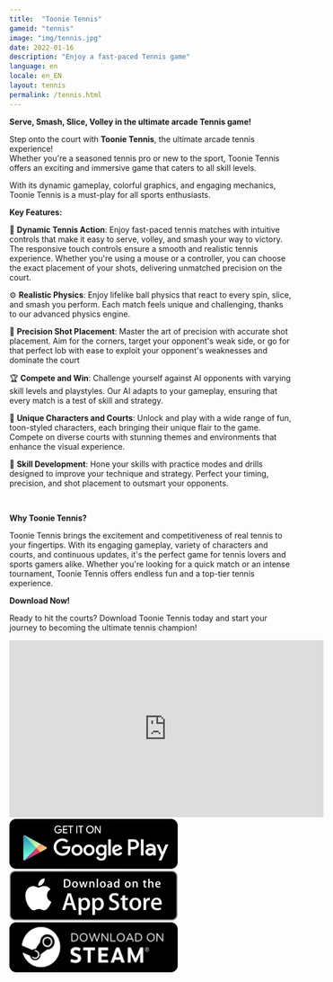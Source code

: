 ```yaml
---
title:  "Toonie Tennis"
gameid: "tennis"
image: "img/tennis.jpg"
date: 2022-01-16
description: "Enjoy a fast-paced Tennis game"
language: en
locale: en_EN
layout: tennis
permalink: /tennis.html
---
```


**Serve, Smash, Slice, Volley in the ultimate arcade Tennis game!**

Step onto the court with **Toonie Tennis**, the ultimate arcade tennis experience!  
Whether you're a seasoned tennis pro or new to the sport, Toonie Tennis offers an exciting and immersive game that caters to all skill levels.

With its dynamic gameplay, colorful graphics, and engaging mechanics, Toonie Tennis is a must-play for all sports enthusiasts.

**Key Features:**

🎾 **Dynamic Tennis Action**: Enjoy fast-paced tennis matches with intuitive controls that make it easy to serve, volley, and smash your way to victory. The responsive touch controls ensure a smooth and realistic tennis experience. Whether you're using a mouse or a controller, you can choose the exact placement of your shots, delivering unmatched precision on the court.

⚙️ **Realistic Physics**: Enjoy lifelike ball physics that react to every spin, slice, and smash you perform. Each match feels unique and challenging, thanks to our advanced physics engine.

🎯 **Precision Shot Placement**: Master the art of precision with accurate shot placement. Aim for the corners, target your opponent's weak side, or go for that perfect lob with ease to exploit your opponent's weaknesses and dominate the court

🏆 **Compete and Win**: Challenge yourself against AI opponents with varying skill levels and playstyles. Our AI adapts to your gameplay, ensuring that every match is a test of skill and strategy.

🤩 **Unique Characters and Courts**: Unlock and play with a wide range of fun, toon-styled characters, each bringing their unique flair to the game. Compete on diverse courts with stunning themes and environments that enhance the visual experience.

💪 **Skill Development**: Hone your skills with practice modes and drills designed to improve your technique and strategy. Perfect your timing, precision, and shot placement to outsmart your opponents.

<br/>

**Why Toonie Tennis?**

Toonie Tennis brings the excitement and competitiveness of real tennis to your fingertips. With its engaging gameplay, variety of characters and courts, and continuous updates, it's the perfect game for tennis lovers and sports gamers alike. Whether you're looking for a quick match or an intense tournament, Toonie Tennis offers endless fun and a top-tier tennis experience.

**Download Now!**

Ready to hit the courts? Download Toonie Tennis today and start your journey to becoming the ultimate tennis champion!

<div class="video-container">
    <iframe width="560" height="315" src="https://www.youtube.com/embed/RcJv_bxShWc" frameborder="0"
            allow="autoplay; encrypted-media" allowfullscreen></iframe>
</div>
<div class="download-buttons">
    <a target="_blank"
       href="https://play.google.com/store/apps/details?id=com.rGyani.Tennis">
        <img class="link" src="/img/ui/playstore.png"></a>
    <a  target="_blank"
       href="https://apps.apple.com/us/app/toonie-tennis/id1610304081">
        <img class="link" src="/img/ui/appstore.png"></a>
</div>
<div class="download-buttons">
    <a target="_blank"
       href="https://store.steampowered.com/app/3084510/Toonie_Tennis/">
        <img class="link" src="/img/ui/steam.png"></a>
</div>


<div class="keywords" style="visibility: hidden; height: 0; width: 0; overflow: hidden;">
survival, parkour, cliff, puzzles, wildlife encounters, adventure, wilderness, nature, rope swing, ledge jumping, third-person exploration, immersive exploration, breathtaking landscapes, parkour mechanics, cliff climbing, rope swinging, ledge jumping, stamina management, fluid parkour, climbing simulator, obstacle navigation, terrain mastery, action exploration, realistic physics, dangerous leaps, timed actions, parkour survival, ledge grabbing
</div>